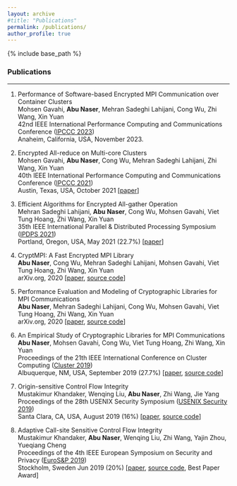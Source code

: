 ```yaml
---
layout: archive
#title: "Publications"
permalink: /publications/
author_profile: true
---
```

{% include base_path %}


### Publications
---

1. Performance of Software-based Encrypted MPI Communication over Container Clusters   
   Mohsen Gavahi, **Abu Naser**, Mehran Sadeghi Lahijani, Cong Wu, Zhi Wang, Xin Yuan   
   42nd IEEE International Performance Computing and Communications Conference ([IPCCC 2023](https://ipccc.org/ipccc2023/main.php?page=1))   
   Anaheim, California, USA, November 2023.

2. Encrypted All-reduce on Multi-core Clusters   
   Mohsen Gavahi, **Abu Naser**, Cong Wu, Mehran Sadeghi Lahijani, Zhi Wang, Xin Yuan   
   40th IEEE International Performance Computing and Communications Conference ([IPCCC 2021](https://www.ipccc.org/ipccc2021/main.php?page=1))   
   Austin, Texas, USA, October 2021 [[paper](https://ww2.cs.fsu.edu/~gavahi/publications.php_files/Encrypted_All-reduce_on_Multi-core_Clusters.pdf)]

3. Efficient Algorithms for Encrypted All-gather Operation   
   Mehran Sadeghi Lahijani, **Abu Naser**, Cong Wu, Mohsen Gavahi, Viet Tung Hoang, Zhi Wang, Xin Yuan   
   35th IEEE International Parallel &  Distributed Processing Symposium ([IPDPS 2021](https://www.ipdps.org/))   
   Portland, Oregon, USA, May 2021 (22.7%) [[paper](https://ieeexplore.ieee.org/document/9460464)] 

4. CryptMPI: A Fast Encrypted MPI Library   
   **Abu Naser**, Cong Wu, Mehran Sadeghi Lahijani, Mohsen Gavahi, Viet Tung Hoang, Zhi Wang, Xin Yuan   
  arXiv.org, 2020  [[paper](https://arxiv.org/pdf/2010.06471.pdf), [source code](https://github.com/abu-naser/CryptMPI-A-Fast-Encrypted-MPI-Library)]    

5. Performance Evaluation and Modeling of Cryptographic Libraries for MPI Communications   
   **Abu Naser**, Mehran Sadeghi Lahijani, Cong Wu, Mohsen Gavahi, Viet Tung Hoang, Zhi Wang, Xin Yuan   
   arXiv.org, 2020  [[paper](https://arxiv.org/abs/2010.06139), [source code](https://github.com/abu-naser/Encrypted-MPI-Communication)]    

6. An Empirical Study of Cryptographic Libraries for MPI Communications   
   **Abu Naser**, Mohsen Gavahi, Cong Wu, Viet Tung Hoang, Zhi Wang, Xin Yuan   
   Proceedings of the 21th IEEE International Conference on Cluster Computing ([Cluster 2019](https://clustercomp.org/2019/))   
   Albuquerque, NM, USA, September 2019 (27.7%) [[paper](https://ieeexplore.ieee.org/abstract/document/8891033), [source code](https://github.com/abu-naser/Encrypted-MPI-Communication)]    

7. Origin-sensitive Control Flow Integrity     
   Mustakimur Khandaker, Wenqing Liu, **Abu Naser**, Zhi Wang, Jie Yang   
   Proceedings of the 28th USENIX Security Symposium ([USENIX Security 2019](https://www.usenix.org/conference/usenixsecurity19))   
   Santa Clara, CA, USA, August 2019 (16%) [[paper](https://www.cs.fsu.edu/~zwang/files/usenixsec19.pdf), [source code](https://github.com/mustakcsecuet/OS-CFI)]    

8. Adaptive Call-site Sensitive Control Flow Integrity    
   Mustakimur Khandaker, **Abu Naser**, Wenqing Liu, Zhi Wang, Yajin Zhou, Yueqiang Cheng   
   Proceedings of the 4th IEEE European Symposium on Security and Privacy ([EuroS&P 2019](https://www.ieee-security.org/TC/EuroSP2019/))   
   Stockholm, Sweden Jun 2019 (20%) [[paper](https://www.cs.fsu.edu/~zwang/files/eurosp19.pdf), [source code](https://github.com/mustakcsecuet/CFI-LB), Best Paper Award]  




